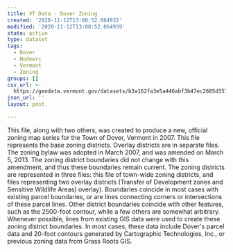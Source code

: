 ```yaml
---
title: VT Data - Dover Zoning
created: '2020-11-12T13:08:52.064932'
modified: '2020-11-12T13:08:52.064939'
state: active
type: dataset
tags:
  - Dover
  - Nodewrc
  - Vermont
  - Zoning
groups: []
csv_url: >-
  https://geodata.vermont.gov/datasets/b3a162fa3e5a446abf3b47ec2685d357_0.csv?outSR=%7B%22latestWkid%22%3A3857%2C%22wkid%22%3A102100%7D
json_url: ''
layout: post

---
```

<div style='text-align:Left;'><div><div><p><span>This file, along with two others, was created to produce a new, official zoning map series for the Town of Dover, Vermont in 2007. This file represents the base zoning districts. Overlay districts are in separate files. The zoning bylaw was adopted in March 2007, and was amended on March 5, 2013. The zoning district boundaries did not change with this amendment, and thus these boundaries remain current. The zoning districts are represented in three files: this file of town-wide zoning districts, and files representing two overlay districts (Transfer of Development zones and Sensitive Wildlife Areas) overlay). Boundaries coincide in most cases with existing parcel boundaries, or are lines connecting corners or intersections of these parcel lines. Other district boundaries coincide with other features, such as the 2500-foot contour, while a few others are somewhat arbitrary. Whenever possible, lines from existing GIS data were used to create these zoning district boundaries. In most cases, these data include Dover's parcel data and 20-foot contours generated by Cartographic Technologies, Inc., or previous zoning data from Grass Roots GIS.</span></p></div></div></div>
